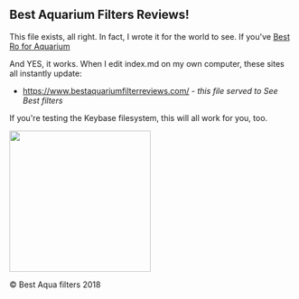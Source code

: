 ## Best Aquarium Filters Reviews!

This file exists, all right. In fact, I wrote it for the world to see. If you've [Best Ro for Aquarium](https://www.bestaquariumfilterreviews.com/best-ro-system-for-aquarium/)

And YES, it works. When I edit index.md on my own computer, these sites all instantly update:

  - https://www.bestaquariumfilterreviews.com/ - *this file served to See Best filters*

If you're testing the Keybase filesystem, this will all work for you, too.

<img src="https://www.bestaquariumfilterreviews.com/wp-content/uploads/2017/09/Best-Aquarium-Filter.jpg" width="250" height="250">

© Best Aqua filters 2018
